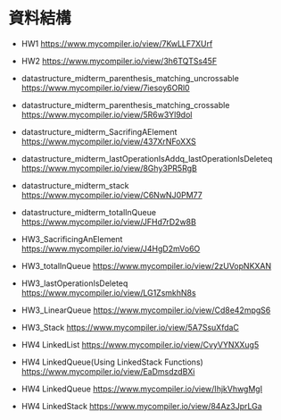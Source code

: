 # 資料結構

- HW1
https://www.mycompiler.io/view/7KwLLF7XUrf

- HW2
https://www.mycompiler.io/view/3h6TQTSs45F

- datastructure_midterm_parenthesis_matching_uncrossable
https://www.mycompiler.io/view/7iesoy6ORl0
- datastructure_midterm_parenthesis_matching_crossable
https://www.mycompiler.io/view/5R6w3Yl9dol
- datastructure_midterm_SacrifingAElement
https://www.mycompiler.io/view/437XrNFoXXS
- datastructure_midterm_lastOperationIsAddq_lastOperationIsDeleteq
https://www.mycompiler.io/view/8Ghy3PR5RgB
- datastructure_midterm_stack
https://www.mycompiler.io/view/C6NwNJ0PM77
- datastructure_midterm_totalInQueue
https://www.mycompiler.io/view/JFHd7rD2w8B

- HW3_SacrificingAnElement
https://www.mycompiler.io/view/J4HgD2mVo6O
- HW3_totalInQueue
https://www.mycompiler.io/view/2zUVopNKXAN
- HW3_lastOperationIsDeleteq
https://www.mycompiler.io/view/LG1ZsmkhN8s
- HW3_LinearQueue
https://www.mycompiler.io/view/Cd8e42mpgS6
- HW3_Stack
https://www.mycompiler.io/view/5A7SsuXfdaC

- HW4 LinkedList
https://www.mycompiler.io/view/CvyVYNXXug5
- HW4 LinkedQueue(Using LinkedStack Functions)
https://www.mycompiler.io/view/EaDmsdzdBXi
- HW4 LinkedQueue
https://www.mycompiler.io/view/IhjkVhwgMgI
- HW4 LinkedStack
https://www.mycompiler.io/view/84Az3JprLGa